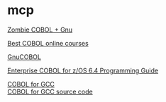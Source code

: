 # mcp

<a href=https://blogs.oracle.com/timesten/post/rip-cobol-again>Zombie COBOL + Gnu</a>

<a href=https://www.techradar.com/best/cobol-online-courses>Best COBOL online courses</a>

<a href=https://gnucobol.sourceforge.io/>GnuCOBOL</a>

<a href=https://publibfp.dhe.ibm.com/epubs/pdf/igy6pg40.pdf>Enterprise COBOL for z/OS 6.4 Programming Guide </a>

<a href=https://cobolworx.com/pages/cobforgcc.html>COBOL for GCC</a>
<br>
<a href=https://gitlab.cobolworx.com/COBOLworx/gcc-cobol>COBOL for GCC source code</a>



